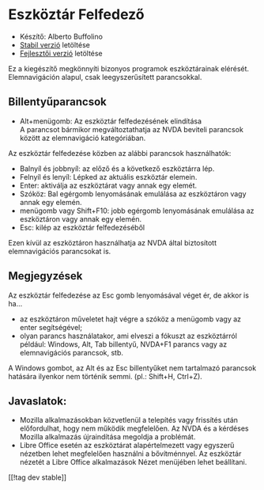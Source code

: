 # Eszköztár Felfedező #

* Készítő: Alberto Buffolino
* [Stabil verzió][1] letöltése
* [Fejlesztői verzió][2] letöltése

Ez a kiegészítő megkönnyíti bizonyos programok eszköztárainak
elérését. Elemnavigáción alapul, csak leegyszerűsített parancsokkal.

## Billentyűparancsok

* Alt+menügomb: Az eszköztár felfedezésének elindítása<br/>
A parancsot bármikor megváltoztathatja az NVDA beviteli parancsok között az elemnavigáció kategóriában.

Az eszköztár felfedezése közben az alábbi parancsok használhatók:

* Balnyíl és jobbnyíl: az előző és a következő eszköztárra lép.
* Felnyíl és lenyíl: Lépked az aktuális eszköztár elemein.
* Enter: aktiválja az eszköztárat vagy annak egy elemét.
* Szóköz: Bal egérgomb lenyomásának emulálása az eszköztáron vagy annak egy
  elemén.
* menügomb vagy Shift+F10: jobb egérgomb lenyomásának emulálása az
  eszköztáron vagy annak egy elemén.
* Esc: kilép az eszköztár felfedezéséből

Ezen kívül az eszköztáron használhatja az NVDA által biztosított
elemnavigációs parancsokat is.

## Megjegyzések

Az eszköztár felfedezése az Esc gomb lenyomásával véget ér, de akkor is
ha...

* az eszköztáron műveletet hajt végre a szóköz a menügomb vagy az enter
  segítségével;
* olyan parancs használatakor, ami elveszi a fókuszt az eszköztárról
  például: Windows, Alt, Tab billentyű, NVDA+F1 parancs vagy az
  elemnavigációs parancsok, stb.

A Windows gombot, az Alt és az Esc billentyűket nem tartalmazó parancsok
hatására ilyenkor nem történik semmi. (pl.: Shift+H, Ctrl+Z).

## Javaslatok:

* Mozilla alkalmazásokban közvetlenül a telepítés vagy frissítés után
  előfordulhat, hogy nem működik megfelelően. Az NVDA és a kérdéses Mozilla
  alkalmazás újraindítása megoldja a problémát.
* Libre Office esetén az eszköztárat alapértelmezett vagy egyszerű nézetben
  lehet megfelelően használni a bővítménnyel. Az eszköztár nézetét a Libre
  Office alkalmazások Nézet menüjében lehet beállítani.


[[!tag dev stable]]

[1]: https://www.nvaccess.org/addonStore/legacy?file=tbx

[2]: https://www.nvaccess.org/addonStore/legacy?file=tbx-dev
